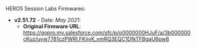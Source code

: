 HERO5 Session Labs Firmwares:

- **v2.51.72** - Date: *May 2021*:
	- **Original Firmware URL**: https://gopro.my.salesforce.com/sfc/p/o0000000HJuF/a/3b000000cKuz/uyw7781czPWRI.FKiivK_ymRQ3EQC1DfkTFBgaU6pw8
 

